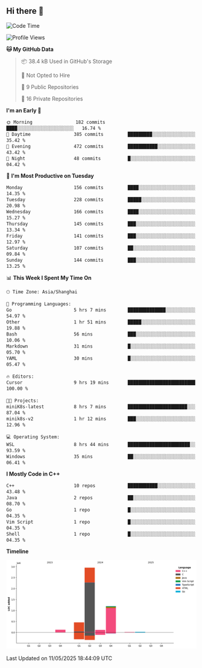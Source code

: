 ## Hi there 👋

<!--  ![Top Langs](https://github-readme-stats.vercel.app/api/top-langs/?username=ScottZhang812) -->

<!--START_SECTION:waka-->
![Code Time](http://img.shields.io/badge/Code%20Time-9%20hrs%2019%20mins-blue)

![Profile Views](http://img.shields.io/badge/Profile%20Views-42-blue)

**🐱 My GitHub Data** 

> 📦 38.4 kB Used in GitHub's Storage 
 > 
> 🚫 Not Opted to Hire
 > 
> 📜 9 Public Repositories 
 > 
> 🔑 16 Private Repositories 
 > 
**I'm an Early 🐤** 

```text
🌞 Morning                182 commits         ████░░░░░░░░░░░░░░░░░░░░░   16.74 % 
🌆 Daytime                385 commits         █████████░░░░░░░░░░░░░░░░   35.42 % 
🌃 Evening                472 commits         ███████████░░░░░░░░░░░░░░   43.42 % 
🌙 Night                  48 commits          █░░░░░░░░░░░░░░░░░░░░░░░░   04.42 % 
```
📅 **I'm Most Productive on Tuesday** 

```text
Monday                   156 commits         ████░░░░░░░░░░░░░░░░░░░░░   14.35 % 
Tuesday                  228 commits         █████░░░░░░░░░░░░░░░░░░░░   20.98 % 
Wednesday                166 commits         ████░░░░░░░░░░░░░░░░░░░░░   15.27 % 
Thursday                 145 commits         ███░░░░░░░░░░░░░░░░░░░░░░   13.34 % 
Friday                   141 commits         ███░░░░░░░░░░░░░░░░░░░░░░   12.97 % 
Saturday                 107 commits         ██░░░░░░░░░░░░░░░░░░░░░░░   09.84 % 
Sunday                   144 commits         ███░░░░░░░░░░░░░░░░░░░░░░   13.25 % 
```


📊 **This Week I Spent My Time On** 

```text
🕑︎ Time Zone: Asia/Shanghai

💬 Programming Languages: 
Go                       5 hrs 7 mins        ██████████████░░░░░░░░░░░   54.97 % 
Other                    1 hr 51 mins        █████░░░░░░░░░░░░░░░░░░░░   19.88 % 
Bash                     56 mins             ███░░░░░░░░░░░░░░░░░░░░░░   10.06 % 
Markdown                 31 mins             █░░░░░░░░░░░░░░░░░░░░░░░░   05.70 % 
YAML                     30 mins             █░░░░░░░░░░░░░░░░░░░░░░░░   05.47 % 

🔥 Editors: 
Cursor                   9 hrs 19 mins       █████████████████████████   100.00 % 

🐱‍💻 Projects: 
miniK8s-latest           8 hrs 7 mins        ██████████████████████░░░   87.04 % 
minik8s-v2               1 hr 12 mins        ███░░░░░░░░░░░░░░░░░░░░░░   12.96 % 

💻 Operating System: 
WSL                      8 hrs 44 mins       ███████████████████████░░   93.59 % 
Windows                  35 mins             ██░░░░░░░░░░░░░░░░░░░░░░░   06.41 % 
```

**I Mostly Code in C++** 

```text
C++                      10 repos            ███████████░░░░░░░░░░░░░░   43.48 % 
Java                     2 repos             ██░░░░░░░░░░░░░░░░░░░░░░░   08.70 % 
Go                       1 repo              █░░░░░░░░░░░░░░░░░░░░░░░░   04.35 % 
Vim Script               1 repo              █░░░░░░░░░░░░░░░░░░░░░░░░   04.35 % 
Shell                    1 repo              █░░░░░░░░░░░░░░░░░░░░░░░░   04.35 % 
```



**Timeline**

![Lines of Code chart](https://raw.githubusercontent.com/ScottZhang812/ScottZhang812/main/assets/bar_graph.png)


 Last Updated on 11/05/2025 18:44:09 UTC
<!--END_SECTION:waka-->


<!--
**ScottZhang812/ScottZhang812** is a ✨ _special_ ✨ repository because its `README.md` (this file) appears on your GitHub profile.

Here are some ideas to get you started:

- 🔭 I’m currently working on ...
- 🌱 I’m currently learning ...
- 👯 I’m looking to collaborate on ...
- 🤔 I’m looking for help with ...
- 💬 Ask me about ...
- 📫 How to reach me: ...
- 😄 Pronouns: ...
- ⚡ Fun fact: ...
-->
